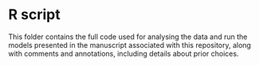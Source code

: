 # R script

This folder contains the full code used for analysing the data and run the models presented in the manuscript associated with this repository, along with comments and annotations, including details about prior choices.
